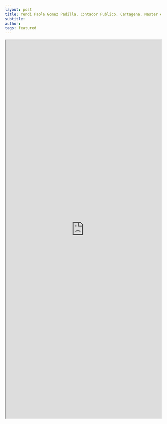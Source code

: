 ```yaml
---
layout: post
title: Yendi Paola Gomez Padilla, Contador Publico, Cartagena, Master en Finanzas, 5 años de experiencia, Ingles
subtitle:
author:
tags: featured
---
```



<iframe src="https://drive.google.com/file/d/1b9Xp6IV7lJSfP9R73r4G6eeUyCDSwvzr/preview" width="100%" height="1220"></iframe>

